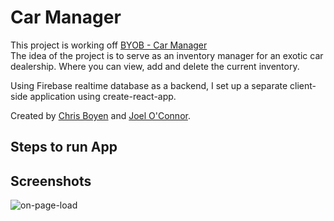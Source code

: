 # Car Manager

This project is working off [BYOB - Car Manager](https://github.com/chrisboylen/BYOB-vehicles.git)  
The idea of the project is to serve as an inventory manager for an exotic car dealership. Where you can view, add and delete the current inventory.

Using Firebase realtime database as a backend, I set up a separate client-side application using create-react-app.

Created by [Chris Boyen](https://github.com/chrisboylen "Chris Boyen") and [Joel O'Connor](https://github.com/JoOCon).

## Steps to run App


## Screenshots

![on-page-load](src/images/car-home.png)  
